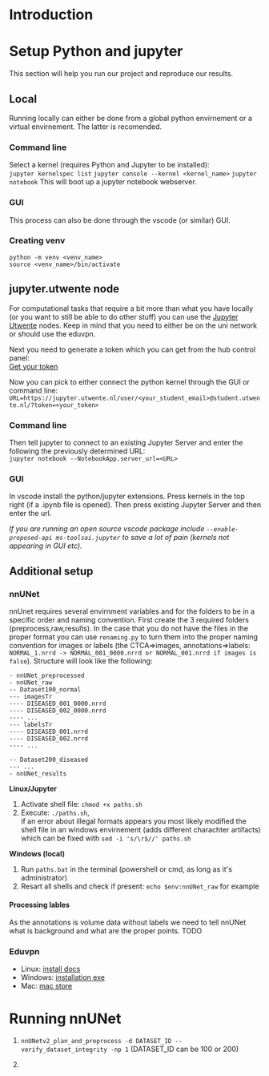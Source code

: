 # Introduction
# Setup Python and jupyter 
This section will help you run our project and reproduce our results.

## Local
Running locally can either be done from a global python envirnement or a virtual envirnement. The latter is recomended. 

### Command line
Select a kernel (requires Python and Jupyter to be installed): <br>
```jupyter kernelspec list```
```jupyter console --kernel <kernel_name>```
```jupyter notebook```
This will boot up a jupyter notebook webserver.
### GUI
This process can also be done through the vscode (or similar) GUI. 

### Creating venv
```python -m venv <venv_name>``` <br>
```source <venv_name>/bin/activate```

## jupyter.utwente node
For computational tasks that require a bit more than what you have locally (or you want to still be able to do other stuff) you can use the <a href="https://jupyter.utwente.nl/">Jupyter Utwente</a> nodes. Keep in mind that you need to either be on the uni network or should use the eduvpn. 

Next you need to generate a token which you can get from the hub control panel:<br>
<a href="https://jupyter.utwente.nl/hub/token">Get your token</a> 

Now you can pick to either connect the python kernel through the GUI or command line:
```URL=https://jupyter.utwente.nl/user/<your_student_email>@student.utwente.nl/?token=<your_token>```

### Command line
Then tell jupyter to connect to an existing Jupyter Server and enter the following the previously determined URL:<br>
```jupyter notebook --NotebookApp.server_url=<URL>```

### GUI
In vscode install the python/jupyter extensions. Press kernels in the top right (if a .ipynb file is opened). Then press existing Jupyter Server and then enter the url. 

<i>If you are running an open source vscode package include ```--enable-proposed-api ms-toolsai.jupyter``` to save a lot of pain (kernels not appearing in GUI etc).</i>

## Additional setup
### nnUNet
nnUnet requires several envirnment variables and for the folders to be in a specific order and naming convention.
First create the 3 required folders (preprocess,raw,results). In the case that you do not have the files in the proper format you can use ```renaming.py``` to turn them into the proper naming convention for images or labels (the CTCA=>images, annotations=>labels: ```NORMAL_1.nrrd -> NORMAL_001_0000.nrrd or NORMAL_001.nrrd if images is false```). Structure will look like the following:

```
- nnUNet_preprocessed
- nnUNet_raw
-- Dataset100_normal
--- imagesTr
---- DISEASED_001_0000.nrrd
---- DISEASED_002_0000.nrrd
---- ...
--- labelsTr
---- DISEASED_001.nrrd
---- DISEASED_002.nrrd
---- ...

-- Dataset200_diseased
--- ...
- nnUNet_results
```

**Linux/Jupyter**
1. Activate shell file: ```chmod +x paths.sh```
2. Execute: ```./paths.sh```,<br> if an error about illegal formats appears you most likely modified the shell file in an windows envirnement (adds different charachter artifacts) which can be fixed with ```sed -i 's/\r$//' paths.sh```

**Windows (local)**
1. Run ```paths.bat``` in the terminal (powershell or cmd, as long as it's administrator)
2. Resart all shells and check if present: ```echo $env:nnUNet_raw``` for example 

#### Processing lables
As the annotations is volume data without labels we need to tell nnUNet what is background and what are the proper points. TODO

### Eduvpn
- Linux: [install docs](https://docs.eduvpn.org/client/linux/installation.html)
- Windows: [installation exe](https://app.eduvpn.org/windows/eduVPNClient_latest.exe)
- Mac: [mac store](https://apps.apple.com/app/eduvpn-client/id1317704208)

# Running nnUNet
1. ```nnUNetv2_plan_and_preprocess -d DATASET_ID --verify_dataset_integrity -np 1``` (DATASET_ID can be 100 or 200)
2. ``````


